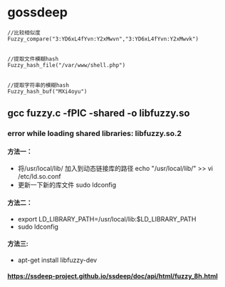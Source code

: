 # gossdeep

	//比较相似度
	Fuzzy_compare("3:YD6xL4fYvn:Y2xMwvn","3:YD6xL4fYvn:Y2xMwvk")


	//提取文件模糊hash
	Fuzzy_hash_file("/var/www/shell.php")


	//提取字符串的模糊hash
	Fuzzy_hash_buf("MXi4oyu")

## gcc fuzzy.c  -fPIC -shared -o libfuzzy.so

### error while loading shared libraries: libfuzzy.so.2

#### 方法一：

* 将/usr/local/lib/ 加入到动态链接库的路径
	echo "/usr/local/lib/" >> vi /etc/ld.so.conf
* 更新一下新的库文件
	sudo ldconfig
	
#### 方法二：

* export LD_LIBRARY_PATH=/usr/local/lib:$LD_LIBRARY_PATH
* sudo ldconfig

#### 方法三:
* apt-get install libfuzzy-dev

#### https://ssdeep-project.github.io/ssdeep/doc/api/html/fuzzy_8h.html
